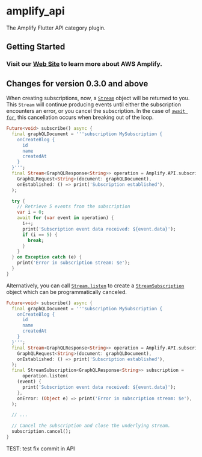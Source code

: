 # amplify_api

The Amplify Flutter API category plugin.

## Getting Started

### Visit our [Web Site](https://docs.amplify.aws/) to learn more about AWS Amplify.

## Changes for version 0.3.0 and above

When creating subscriptions, now, a [`Stream`](https://api.dart.dev/stable/dart-async/Stream-class.html) object will be returned to you. This `Stream` will continue producing events until either the subscription encounters an error, or you cancel the subscription. In the case of [`await for`](https://dart.dev/tutorials/language/streams), this cancellation occurs when breaking out of the loop.

```dart
Future<void> subscribe() async {
  final graphQLDocument = '''subscription MySubscription {
    onCreateBlog {
      id
      name
      createdAt
    }
  }''';
  final Stream<GraphQLResponse<String>> operation = Amplify.API.subscribe(
    GraphQLRequest<String>(document: graphQLDocument),
    onEstablished: () => print('Subscription established'),
  );

  try {
    // Retrieve 5 events from the subscription
    var i = 0;
    await for (var event in operation) {
      i++;
      print('Subscription event data received: ${event.data}');
      if (i == 5) {
        break;
      }
    }
  } on Exception catch (e) {
    print('Error in subscription stream: $e');
  }
}
```

Alternatively, you can call [`Stream.listen`](https://api.dart.dev/stable/dart-async/Stream/listen.html) to create a [`StreamSubscription`](https://api.dart.dev/stable/dart-async/StreamSubscription-class.html) object which can be programmatically canceled.

```dart
Future<void> subscribe() async {
  final graphQLDocument = '''subscription MySubscription {
    onCreateBlog {
      id
      name
      createdAt
    }
  }''';
  final Stream<GraphQLResponse<String>> operation = Amplify.API.subscribe(
    GraphQLRequest<String>(document: graphQLDocument),
    onEstablished: () => print('Subscription established'),
  );
  final StreamSubscription<GraphQLResponse<String>> subscription =
      operation.listen(
    (event) {
      print('Subscription event data received: ${event.data}');
    },
    onError: (Object e) => print('Error in subscription stream: $e'),
  );

  // ...

  // Cancel the subscription and close the underlying stream.
  subscription.cancel();
}
```

TEST: test fix commit in API

